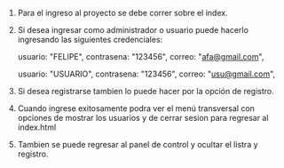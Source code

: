 1. Para el ingreso al proyecto se debe correr sobre el index.
2. Si desea ingresar como administrador o usuario puede hacerlo ingresando las siguientes credenciales:


      usuario: "FELIPE",
      contrasena: "123456",
      correo: "afa@gmail.com",
    
      usuario: "USUARIO",
      contrasena: "123456",
      correo: "usu@gmail.com",
   
3. Si desea registrarse tambien lo puede hacer por la opción de registro.

4. Cuando ingrese exitosamente podra ver el menú transversal con opciones de mostrar los usuarios y de cerrar sesion para regresar al index.html

5. Tambien se puede regresar al panel de control y ocultar el listra y registro.